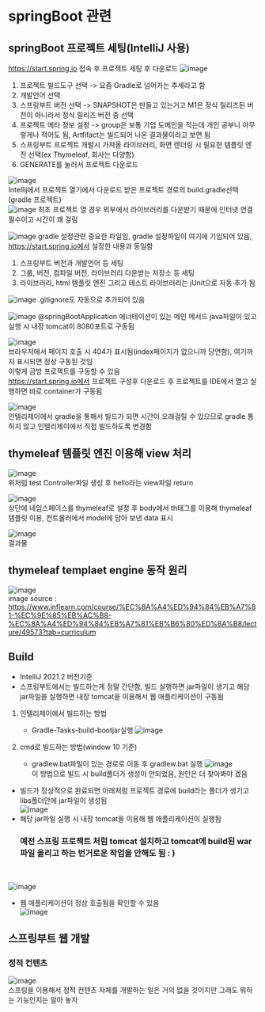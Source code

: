 # springBoot 관련
## springBoot 프로젝트 세팅(IntelliJ 사용)
https://start.spring.io 접속 후 프로젝트 세팅 후 다운로드
![image](https://user-images.githubusercontent.com/44331989/130045598-444f794c-08bb-43d8-9d03-a1c4cec35f7c.png)
1. 프로젝트 빌드도구 선택 -> 요즘 Gradle로 넘어가는 추세라고 함 <br>
2. 개발언어 선택 <br>
3. 스프링부트 버전 선택 -> SNAPSHOT은 만들고 있는거고 M1은 정식 릴리즈된 버전이 아니라서 정식 릴리즈 버전 중 선택 <br>
4. 프로젝트 메타 정보 설정 -> group은 보통 기업 도메인을 적는데 개인 공부니 아무렇게나 적어도 됨, Artfifact는 빌드되어 나온 결과물이라고 보면 됨 <br>
5. 스프링부트 프로젝트 개발시 가져올 라이브러리, 화면 렌더링 시 필요한 템플릿 엔진 선택(ex Thymeleaf, 회사는 다양함) <br>
6. GENERATE를 눌러서 프로젝트 다운로드 <br>

![image](https://user-images.githubusercontent.com/44331989/130046609-5fa130f0-dbb4-4e9d-a555-5ce26e749f43.png) <br>
Intellij에서 프로젝트 열기에서 다운로드 받은 프로젝트 경로의 build.gradle선택(gradle 프로젝트) <br>
![image](https://user-images.githubusercontent.com/44331989/130046914-9b8caa03-edb1-49bc-a72e-61bdbca9e624.png)
최초 프로젝트 열 경우 외부에서 라이브러리를 다운받기 때문에 인터넷 연결 필수이고 시간이 꽤 걸림 <br>

![image](https://user-images.githubusercontent.com/44331989/130060960-d9660e36-70a1-417f-957a-80e07e0f9e7f.png)
gradle 설정관련 중요한 파일임, gradle 설정파일이 여기에 기입되어 있음, https://start.spring.io에서 설정한 내용과 동일함 <br>
1. 스프링부트 버전과 개발언어 등 세팅
2. 그룹, 버전, 컴파일 버전, 라이브러리 다운받는 저장소 등 세팅
3. 라이브러리, html 템플릿 엔진 그리고 테스트 라이브러리는 jUnit으로 자동 추가 됨

![image](https://user-images.githubusercontent.com/44331989/130061990-58d39d46-7780-4ebe-b5dc-7c89efaf160e.png)
.gitignore도 자동으로 추가되어 있음 <br>

![image](https://user-images.githubusercontent.com/44331989/130063244-83b72517-6988-43c8-be1a-0d1302154fe4.png)
@springBootApplication 에너테이션이 있는 메인 메서드 java파일이 있고 실행 시 내장 tomcat이 8080포트로 구동됨 <br>

![image](https://user-images.githubusercontent.com/44331989/130063667-f20ad8a3-8101-423b-8d58-f407cf9c1060.png) <br>
브라우저에서 페이지 호출 시 404가 표시됨(index페이지가 없으니까 당연함), 여기까지 표시되면 정상 구동된 것임 <br>
이렇게 금방 프로젝트를 구동할 수 있음 <br>
https://start.spring.io에서 프로젝트 구성후 다운로드 후 프로젝트를 IDE에서 열고 실행하면 바로 container가 구동됨 <br>

![image](https://user-images.githubusercontent.com/44331989/130064606-c5554c3e-c7d7-413c-a548-1eea0f95eb20.png) <br>
인텔리제이에서 gradle을 통해서 빌드가 되면 시간이 오래걸릴 수 있으므로 gradle 통하지 않고 인텔리제이에서 직접 빌드하도록 변경함 <br>

## thymeleaf 템플릿 엔진 이용해 view 처리
![image](https://user-images.githubusercontent.com/44331989/130309919-794bccaf-f998-408a-b9ac-d034743320d7.png) <br>
위처럼 test Controller파일 생성 후 hello라는 view파일 return <br>

![image](https://user-images.githubusercontent.com/44331989/130309958-054689ba-8d8d-4871-947a-0a4193d70528.png) <br>
상단에 네임스페이스를 thymeleaf로 설정 후 body에서 th태그를 이용해 thymeleaf 템플릿 이용, 컨트롤러에서 model에 담아 보낸 data 표시 <br>

![image](https://user-images.githubusercontent.com/44331989/130310049-a802a6b4-ad40-4418-ae74-3af08b6cfb56.png) <br>
결과물

## thymeleaf templaet engine 동작 원리
![image](https://user-images.githubusercontent.com/44331989/130310083-45000410-d185-48a6-9c53-285a872e53d6.png) <br>
image source : https://www.inflearn.com/course/%EC%8A%A4%ED%94%84%EB%A7%81-%EC%9E%85%EB%AC%B8-%EC%8A%A4%ED%94%84%EB%A7%81%EB%B6%80%ED%8A%B8/lecture/49573?tab=curriculum

## Build
* IntelliJ 2021.2 버전기준 <br>
* 스프링부트에서는 빌드하는게 정말 간단함, 빌드 실행하면 jar파일이 생기고 해당 jar파일을 실행하면 내장 tomcat을 이용해서 웹 애플리케이션이 구동됨 <br>
1. 인텔리제이에서 빌드하는 방법
    - Gradle-Tasks-build-bootjar실행
      ![image](https://user-images.githubusercontent.com/44331989/130310878-f81a05d1-440d-435d-967c-ddfee9dcf029.png) <br>

2. cmd로 빌드하는 방법(window 10 기준)
    - gradlew.bat파일이 있는 경로로 이동 후 gradlew.bat 실행
      ![image](https://user-images.githubusercontent.com/44331989/130311045-1cd91459-1f63-4b3f-aca4-76a6fa7e3b70.png) <br>
      이 방법으로 빌드 시 build폴더가 생성이 안되었음, 원인은 더 찾아봐야 겠음
      
* 빌드가 정상적으로 완료되면 아래처럼 프로젝트 경로에 build라는 폴더가 생기고 libs폴더안에 jar파일이 생성됨 <br>
![image](https://user-images.githubusercontent.com/44331989/130311140-53fe4bcf-70bc-4eb5-a0aa-ea8059f95f67.png) <br>
* 해당 jar파일 실행 시 내장 tomcat을 이용해 웹 애플리케이션이 실행됨 <br>
  <h3>예전 스프링 프로젝트 처럼 tomcat 설치하고 tomcat에 build된 war파일 올리고 하는 번거로운 작업을 안해도 됨 : )</h3> <br>
![image](https://user-images.githubusercontent.com/44331989/130311151-fc85389a-45bd-409f-b4a0-46656586b044.png)
* 웹 애플리케이션이 정상 호출됨을 확인할 수 있음 <br>
![image](https://user-images.githubusercontent.com/44331989/130311175-931ec991-c9c7-43d3-8894-dbae8054cd6e.png) <br>

## 스프링부트 웹 개발
### 정적 컨텐츠
![image](https://user-images.githubusercontent.com/44331989/130311729-2e3fb8ac-d85d-4365-9a76-dd46d38549e1.png) <br>
스프링을 이용해서 정적 컨텐츠 자체를 개발하는 일은 거의 없을 것이지만 그래도 뭐하는 기능인지는 알아 놓자 <br>







      









